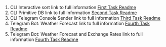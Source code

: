1.  CLI Interactive sort link to full information
    [First Task Readme](./01_cli_interactive_sort/readme.md)
2.  CLI Primitive DB link to full information [Second Task Readme](./02_cli_primitive_db/readme.md)
3.  CLI Telegram Console Sender link to full information
    [Third Task Readme](./03_cli_telegram_console_sender/readme.md)
4.  Telegram Bot: Weather Forecast link to full information
    [Fourth Task Readme](./04_telegram_bot_weather_forecast/readme.md)
5.  Telegram Bot: Weather Forecast and Exchange Rates link to full information
    [Fourth Task Readme](./05_telegram_bot_exchange_rates/readme.md)

